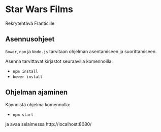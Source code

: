 # Star Wars Films
Rekrytehtävä Franticille
## Asennusohjeet
`Bower`, `npm` ja `Node.js` tarvitaan ohjelman asentamiseen ja suorittamiseen.

Asenna tarvittavat kirjastot seuraavilla komennoilla:
* `npm install`
* `bower install`
## Ohjelman ajaminen
Käynnistä ohjelma komennolla:
* `npm start`

ja avaa selaimessa http://localhost:8080/
